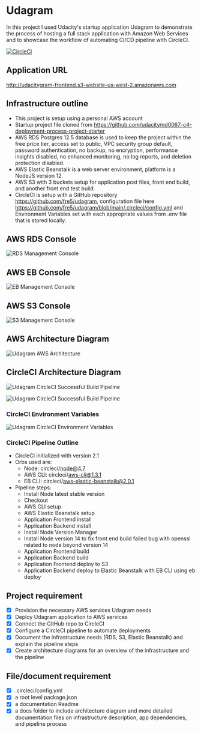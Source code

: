 # Udagram
In this project I used Udacity's startup application Udagram to demonstrate the process of hosting a full stack application with Amazon Web Services and to showcase the workflow of automating CI/CD pipeline with CircleCI.

[![CircleCI](https://circleci.com/gh/circleci/circleci-docs.svg?style=svg)](https://app.circleci.com/pipelines/github/fre5/udagram)

## Application URL
http://udacitygram-frontend.s3-website-us-west-2.amazonaws.com

## Infrastructure outline
- This project is setup using a personal AWS account
- Startup project file cloned from https://github.com/udacity/nd0067-c4-deployment-process-project-starter
- AWS RDS Postgres 12.5 database is used to keep the project within the free price tier, access set to public, VPC security group default, password authentication, no backup, no encryption, performance insights disabled, no enhanced monitoring, no log reports, and deletion protection disabled. 
- AWS Elastic Beanstalk is a web server environment, platform is a NodeJS version 12.
- AWS S3 with 3 buckets setup for application post files, front end build, and another front end test build. 
- CircleCI is setup with a GitHub repository https://github.com/fre5/udagram, configuration file here https://github.com/fre5/udagram/blob/main/.circleci/config.yml and Environment Variables set with each appropriate values from .env file that is stored locally. 

## AWS RDS Console
![RDS Management Console](https://raw.githubusercontent.com/fre5/udagram/main/udagram-diagrams/RDS%20Management%20Console.png)

## AWS EB Console
![EB Management Console](https://raw.githubusercontent.com/fre5/udagram/main/udagram-diagrams/EB%20Management%20Console.png)

## AWS S3 Console
![S3 Management Console](https://raw.githubusercontent.com/fre5/udagram/main/udagram-diagrams/S3%20Management%20Console.png)

## AWS Architecture Diagram
![Udagram AWS Architecture](https://raw.githubusercontent.com/fre5/udagram/main/udagram-diagrams/Udagram.jpg)

## CircleCI Architecture Diagram
![Udagram CircleCI Successful Build Pipeline](https://raw.githubusercontent.com/fre5/udagram/main/udagram-diagrams/Udagram%20CircleCI%20Pipeline.jpg)

![Udagram CircleCI Successful Build Pipeline](https://raw.githubusercontent.com/fre5/udagram/main/udagram-diagrams/UdagramCircleCI.png)

### CircleCI Environment Variables
![Udagram CircleCI Environment Variables](https://raw.githubusercontent.com/fre5/udagram/main/udagram-diagrams/Environment%20Variables%20-%20udagram.png)

### CircleCI Pipeline Outline
- CircleCI initialized with version 2.1
- Orbs used are:
  - Node: circleci/node@4.7
  - AWS CLI: circleci/aws-cli@1.3.1
  - EB CLI: circleci/aws-elastic-beanstalk@2.0.1
- Pipeline steps:
  - Install Node latest stable version
  - Checkout
  - AWS CLI setup
  - AWS Elastic Beanstalk setup
  - Application Frontend install
  - Application Backend install
  - Install Node Version Manager
  - Install Node version 14 to fix front end build failed bug with openssl related to node beyond version 14
  - Application Frontend build
  - Application Backend build
  - Application Frontend deploy to S3
  - Application Backend deploy to Elastic Beanstalk with EB CLI using eb deploy

## Project requirement

- [x] Provision the necessary AWS services Udagram needs
- [x] Deploy Udagram application to AWS services
- [x] Connect the GitHub repo to CircleCI
- [x] Configure a CircleCI pipeline to automate deployments
- [x] Document the infrastructure needs (RDS, S3, Elastic Beanstalk) and explain the pipeline steps
- [x] Create architecture diagrams for an overview of the infrastructure and the pipeline

## File/document requirement

- [x] .circleci/config.yml
- [x] a root level package.json
- [x] a documentation Readme
- [x] a docs folder to include architecture diagram and more detailed documentation files on infrastructure description, app dependencies, and pipeline process
